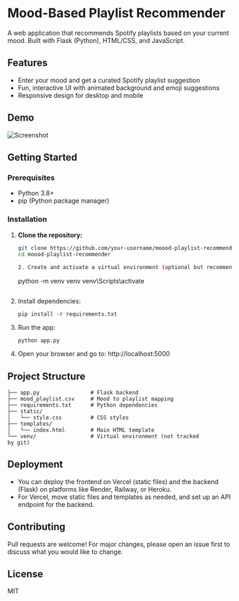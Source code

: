 # Mood-Based Playlist Recommender

A web application that recommends Spotify playlists based on your current mood. Built with Flask (Python), HTML/CSS, and JavaScript.

## Features
- Enter your mood and get a curated Spotify playlist suggestion
- Fun, interactive UI with animated background and emoji suggestions
- Responsive design for desktop and mobile

## Demo
![Screenshot](screenshot.png)

## Getting Started

### Prerequisites
- Python 3.8+
- pip (Python package manager)

### Installation
1. **Clone the repository:**
   ```bash
   git clone https://github.com/your-username/moood-playlist-recommender.git
   cd moood-playlist-recommender

   2. Create and activate a virtual environment (optional but recommended):
   ```
   python -m venv venv
   venv\Scripts\activate
   ```
3. Install dependencies:
   ```
   pip install -r requirements.txt
   ```
4. Run the app:
   ```
   python app.py
   ```
5. Open your browser and go to: http://localhost:5000
## Project Structure
```
├── app.py                # Flask backend
├── mood_playlist.csv     # Mood to playlist mapping
├── requirements.txt      # Python dependencies
├── static/
│   └── style.css         # CSS styles
├── templates/
│   └── index.html        # Main HTML template
└── venv/                 # Virtual environment (not tracked 
by git)
```
## Deployment
- You can deploy the frontend on Vercel (static files) and the backend (Flask) on platforms like Render, Railway, or Heroku.
- For Vercel, move static files and templates as needed, and set up an API endpoint for the backend.
## Contributing
Pull requests are welcome! For major changes, please open an issue first to discuss what you would like to change.

## License
MIT